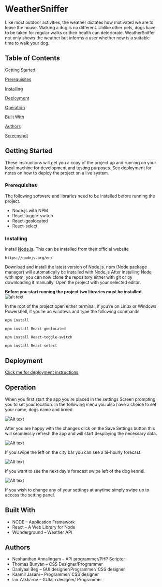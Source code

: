 # WeatherSniffer
Like most outdoor activities, the weather dictates how motivated we are to leave the house. Walking a dog is no different.
Unlike other pets, dogs have to be taken for regular walks or their health can deteriorate.
WeatherSniffer not only shows the weather but informs a user whether now is a suitable time to walk your dog.


## Table of Contents
[Getting Started](https://github.research.its.qmul.ac.uk/ec16492/WeatherApp/tree/GUI#getting-started)

[Prerequisites](https://github.research.its.qmul.ac.uk/ec16492/WeatherApp/tree/GUI#prerequisites)

[Installing](https://github.research.its.qmul.ac.uk/ec16492/WeatherApp/tree/GUI#installing)

[Deployment](https://github.research.its.qmul.ac.uk/ec16492/WeatherApp/tree/GUI#deployment)

[Operation](https://github.research.its.qmul.ac.uk/ec16492/WeatherApp/tree/GUI#operation)

[Built With](https://github.research.its.qmul.ac.uk/ec16492/WeatherApp/tree/GUI#getting-started)

[Authors](https://github.research.its.qmul.ac.uk/ec16492/WeatherApp/tree/GUI#authors)

[Screenshot](https://github.research.its.qmul.ac.uk/ec16492/WeatherApp/tree/GUI#screenshot)




## Getting Started
These instructions will get you a copy of the project up and running on your local machine for development and testing purposes.
See deployment for notes on how to deploy the project on a live system.

### Prerequisites
The following software and libraries need to be installed before running the project.
*	Node.js with NPM
*	React-toggle-switch
*	React-geolocated
*   React-select

### Installing
Install [Node.js](https://nodejs.org/en/). This can be installed from their official website

``https://nodejs.org/en/``

Download and install the latest version of Node.js. npm (Node package manager) will automatically be installed with Node.js
After installing Node with npm, you can now clone the repository either with git or by downloading it manually.
Open the project with your selected editor.

**Before you start running the project two libraries must be installed.** ![alt text](https://i.imgur.com/lEzdWWo.png "!!" )


In the root of the project open either terminal, if you’re on Linux or Windows Powershell, if you’re on windows and type the following commands

`` npm install ``

`` npm install React-geolocated ``

`` npm install React-toggle-switch ``

`` npm install React-select ``

## Deployment
[Click me for deployment instructions](https://coderjourney.com/tutorials/how-to-deploy-a-react-application/)

## Operation

When you first start the app you're placed in the settings Screen prompting you to set your location.
In the following menu you also have a choice to set your name, dogs name and breed.

![Alt text](https://i.imgur.com/0XNbTUP.png "Guide Image 1")

After you are happy with the changes click on the Save Settings button this will seamlessly refresh the app and will start desplaying the
necessary data.

![Alt text](https://i.imgur.com/owgOZIg.png "Guide Image 2")

If you swipe the left on the city bar you can see a bi-hourly forecast.

![Alt text](https://i.imgur.com/rLhQlhY.png "Guide Image 3")

If you want to see the next day's forecast swipe left of the dog kennel.

![Alt text](https://i.imgur.com/jScNuCo.png "Guide Image 4")

If you wish to change any of your settings at anytime simply swipe up to access the setting panel.

## Built With

*	NODE – Application Framework
*	React – A Web Library for Node
*	WUnderground – Weather API

## Authors
*	Neshanthan Annalingam – API programmer/PHP Scripter
*	Thomas Bunyan – CSS Designer/Programmer
*	Daniyaal Beg –  GUI designer/Programmer/ CSS designer
*	Kaamil Jasani – Programmer/ CSS designer
*	Ian Zakharov –  GUIain  designer/ Programmer
